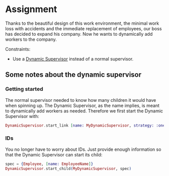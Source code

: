 # Assignment

Thanks to the beautiful design of this work environment, the minimal work loss with accidents and the immediate replacement of employees, our boss has decided to expand his company. Now he wants to dynamically add workers to the company.

Constraints:

* Use a [Dynamic Supervisor](https://hexdocs.pm/elixir/DynamicSupervisor.html) instead of a normal supervisor.

## Some notes about the dynamic supervisor

### Getting started

The normal supervisor needed to know how many children it would have when spinning up. The Dynamic Supervisor, as the name implies, is meant to dynamically add workers as needed. Therefore we first start the Dynamic Supervisor with:

```elixir
DynamicSupervisor.start_link [name: MyDynamicSupervisor, strategy: :one_for_one]
```

### IDs

You no longer have to worry about IDs. Just provide enough information so that the Dynamic Supervisor can start its child:

```elixir
spec = {Employee, [name: EmployeeName]}
DynamicSupervisor.start_child(MyDynamicSupervisor, spec)
```
